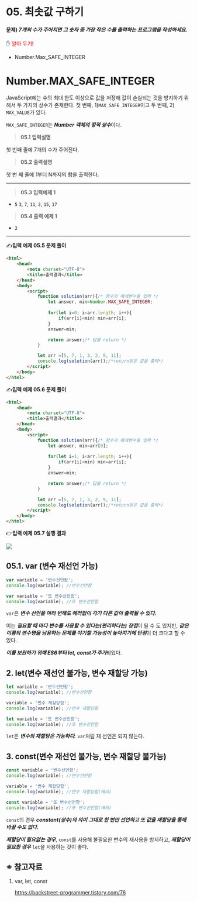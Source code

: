 # 05. 최솟값 구하기



#### 문제)  ***7개의 수가 주어지면 그 숫자 중 가장 작은 수를 출력하는 프로그램을 작성하세요.***



✋ <span style="color:red;">알아 두기! </span>

- Number.Max_SAFE_INTEGER



# Number.MAX_SAFE_INTEGER

JavaScript에는 수의 최대 한도 이상으로 값을 저장해 값이 손실되는 것을 방지하기 위해서 두 가지의 상수가 존재한다. 첫 번째, 1)`MAX_SAFE_INTEGER`이고 두 번째, 2) `MAX_VALUE`가 있다.

`MAX_SAFE_INTEGER`는 ***Number 객체의 정적 상수***이다. 





> **05.1 입력설명**

첫 번째 줄에 7개의 수가 주어진다. 



> **05.2 출력설명**

첫 번 째 줄에  1부터 N까지의 합을 출력한다.



---



> **05.3 입력예제 1**

- `5` `3`, `7`, `11`, `2`, `15`, `17`



> **05.4 출력 예제 1**

- `2` 



---

✍**입력 예제 05.5 문제 풀이**

```html
<html>
    <head>
        <meta charset="UTF-8">
        <title>출력결과</title>
    </head>
    <body>
        <script>
            function solution(arr){/* 함수의 매개변수를 입력 */
                let answer, min=Number.MAX_SAFE_INTEGER;
                
                for(let i=0; i<arr.length; i++){
                    if(arr[i]<min) min=arr[i];
                }
                answer=min;

                return answer;/* 답을 return */
            }

            let arr =[5, 7, 1, 3, 2, 9, 11];
            console.log(solution(arr));/*return받은 값을 출력*/      
        </script>
    </body>
</html>
```



✍**입력 예제 05.6 문제 풀이**

```html
<html>
    <head>
        <meta charset="UTF-8">
        <title>출력결과</title>
    </head>
    <body>
        <script>
            function solution(arr){/* 함수의 매개변수를 입력 */
                let answer, min=arr[0];
                
                for(let i=1; i<arr.length; i++){
                    if(arr[i]<min) min=arr[i];
                }
                answer=min;

                return answer;/* 답을 return */
            }

            let arr =[5, 7, 1, 3, 2, 9, 11];
            console.log(solution(arr));/*return받은 값을 출력*/      
        </script>
    </body>
</html>
```

👉**입력 예제 05.7 실행 결과**

![](https://user-images.githubusercontent.com/75871005/123435921-0ca32400-d609-11eb-87a7-4e51c9edd805.png)





## 05.1. var (변수 재선언 가능)

```javascript
var variable = '변수선언함';
console.log(variable); //변수선언함

var variable = '또 변수선언함';
console.log(variable); //또 변수선언함
```

`var`은 ***변수 선언을 여러 번해도 에러없이 각기 다른 값이 출력될 수 있다.***

이는 ***필요할 때 마다 변수를 사용할 수 있다는(편리하다는) 장점***이 될 수 도 있지만, ***같은 이름의 변수명을 남용하는 문제를 야기할 가능성이 높아지기에 단점***이 더 크다고 할 수 있다.

***이를 보완하기 위해 ES6부터 let, const가 추가***되었다.



## 2. let(변수 재선언 불가능, 변수 재할당 가능)

```javascript
let variable = '변수선언함';
console.log(variable); //변수선언함 

variable = '변수 재할당함';
console.log(variable); //변수 재할당함

let variable = '또 변수선언함';
console.log(variable); //또 변수선언함
```

`let`은 ***변수의 재할당은 가능하다.***  `var`처럼 재 선언은 되지 않는다. 



## 3. const(변수 재선언 불가능, 변수 재할당 불가능)

```javascript
const variable = '변수선언함';
console.log(variable); //변수선언함

variable = '변수 재할당함'; 
console.log(variable); //변수 재할당함(에러) 

const variable = '또 변수선언함'; 
console.log(variable); //또 변수선언함(에러)
```

`const`의 경우 ***constant(상수)의 의미 그대로 한 번만 선언하고 또 값을 재할당을 통해 바꿀 수도 없다.*** 

***재할당이 필요없는 경우***, `const`를 사용해 불필요한 변수의 재사용을 방지하고,  ***재할당이 필요한 경우*** `let`을 사용하는 것이 좋다.





## ※ 참고자료

1. var, let, const

   https://backstreet-programmer.tistory.com/76
